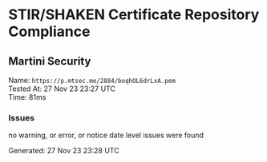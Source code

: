 # STIR/SHAKEN Certificate Repository Compliance

## Martini Security

Name: `https://p.mtsec.me/2884/boqhOL6drLxA.pem`\
Tested At: 27 Nov 23 23:27 UTC\
Time: 81ms

### Issues

no warning, or error, or notice date level issues were found

Generated: 27 Nov 23 23:28 UTC